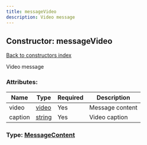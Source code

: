 ```yaml
---
title: messageVideo
description: Video message
---
```

## Constructor: messageVideo  
[Back to constructors index](index.md)



Video message

### Attributes:

| Name     |    Type       | Required | Description |
|----------|---------------|----------|-------------|
|video|[video](../constructors/video.md) | Yes|Message content|
|caption|[string](../types/string.md) | Yes|Video caption|



### Type: [MessageContent](../types/MessageContent.md)


